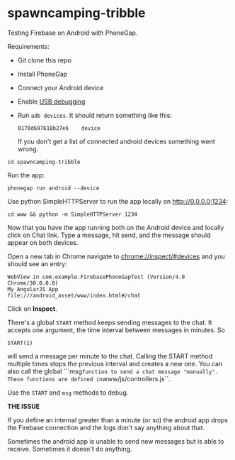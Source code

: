 spawncamping-tribble
====================

Testing Firebase on Android with PhoneGap.

Requirements:

* Git clone this repo
* Install PhoneGap 
* Connect your Android device
* Enable [USB debugging](https://developers.google.com/chrome-developer-tools/docs/remote-debugging)
* Run ```adb devices```. It should return something like this:
    ```
    0170d697618b27e6    device
    ```

    If you don't get a list of connected android devices something went wrong.


```
cd spawncamping-tribble
```

Run the app:

```
phonegap run android --device
```

Use python SimpleHTTPServer to run the app locally on http://0.0.0.0:1234:

```
cd www && python -m SimpleHTTPServer 1234
```

Now that you have the app running both on the Android device and locally click on Chat link. Type a message, hit send, and the message should appear on both devices.

Open a new tab in Chrome navigate to [chrome://inspect/#devices](chrome://inspect/#devices) and you should see an entry:

```
WebView in com.example.FirebasePhoneGapTest (Version/4.0 Chrome/30.0.0.0)
My AngularJS App
file:///android_asset/www/index.html#/chat
```

Click on **Inspect**. 

There's a global ``START`` method keeps sending messages to the chat. It accepts one argument, the time interval between messages in minutes. So

```
START(1)
```

will send a message per minute to the chat. Calling the START method multiple times stops the previous interval and creates a new one. You can also call the global ```msg`` function to send a chat message "manually". These functions are defined in ``www/js/controllers.js``.

Use the ``START`` and ``msg`` methods to debug.

**THE ISSUE**

If you define an internal greater than a minute (or so) the android app drops the Firebase connection and the logs don't say anything about that. 

Sometimes the android app is unable to send new messages but is able to receive. Sometimes it doesn't do anything. 

